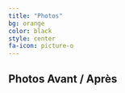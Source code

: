 ```yaml
---
title: "Photos"
bg: orange
color: black
style: center
fa-icon: picture-o
---
```



## Photos Avant / Après
